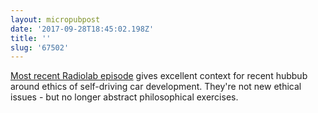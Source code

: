 ```yaml
---
layout: micropubpost
date: '2017-09-28T18:45:02.198Z'
title: ''
slug: '67502'
---
```

[Most recent Radiolab episode](http://www.radiolab.org/story/driverless-dilemma/) gives excellent context for recent hubbub around ethics of self-driving car development. They&#39;re not new ethical issues - but no longer abstract philosophical exercises.

